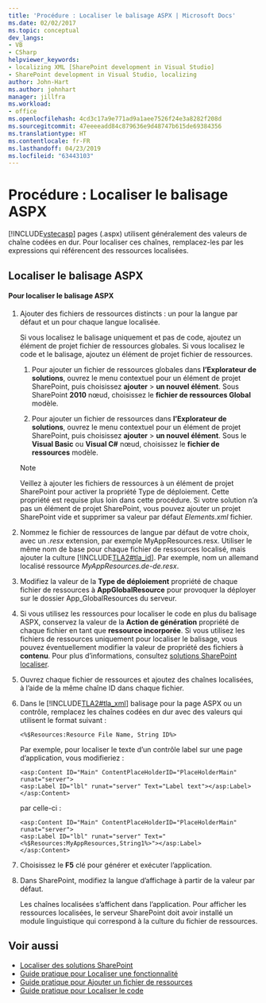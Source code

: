 ```yaml
---
title: 'Procédure : Localiser le balisage ASPX | Microsoft Docs'
ms.date: 02/02/2017
ms.topic: conceptual
dev_langs:
- VB
- CSharp
helpviewer_keywords:
- localizing XML [SharePoint development in Visual Studio]
- SharePoint development in Visual Studio, localizing
author: John-Hart
ms.author: johnhart
manager: jillfra
ms.workload:
- office
ms.openlocfilehash: 4cd3c17a9e771ad9a1aee7526f24e3a8282f208d
ms.sourcegitcommit: 47eeeeadd84c879636e9d48747b615de69384356
ms.translationtype: HT
ms.contentlocale: fr-FR
ms.lasthandoff: 04/23/2019
ms.locfileid: "63443103"
---
```

# <a name="how-to-localize-aspx-markup"></a>Procédure : Localiser le balisage ASPX
  [!INCLUDE[vstecasp](../sharepoint/includes/vstecasp-md.md)] pages (.aspx) utilisent généralement des valeurs de chaîne codées en dur. Pour localiser ces chaînes, remplacez-les par les expressions qui référencent des ressources localisées.

## <a name="localize-aspx-markup"></a>Localiser le balisage ASPX

#### <a name="to-localize-aspx-markup"></a>Pour localiser le balisage ASPX

1. Ajouter des fichiers de ressources distincts : un pour la langue par défaut et un pour chaque langue localisée.

     Si vous localisez le balisage uniquement et pas de code, ajoutez un élément de projet fichier de ressources globales. Si vous localisez le code et le balisage, ajoutez un élément de projet fichier de ressources.

    1. Pour ajouter un fichier de ressources globales dans **l’Explorateur de solutions**, ouvrez le menu contextuel pour un élément de projet SharePoint, puis choisissez **ajouter** > **un nouvel élément**. Sous SharePoint **2010** nœud, choisissez le **fichier de ressources Global** modèle.

    2. Pour ajouter un fichier de ressources dans **l’Explorateur de solutions**, ouvrez le menu contextuel pour un élément de projet SharePoint, puis choisissez **ajouter** > **un nouvel élément**. Sous le **Visual Basic** ou **Visual C#** nœud, choisissez le **fichier de ressources** modèle.

    > [!NOTE]
    > Veillez à ajouter les fichiers de ressources à un élément de projet SharePoint pour activer la propriété Type de déploiement. Cette propriété est requise plus loin dans cette procédure. Si votre solution n’a pas un élément de projet SharePoint, vous pouvez ajouter un projet SharePoint vide et supprimer sa valeur par défaut *Elements.xml* fichier.

2. Nommez le fichier de ressources de langue par défaut de votre choix, avec un *.resx* extension, par exemple MyAppResources.resx. Utiliser le même nom de base pour chaque fichier de ressources localisé, mais ajouter la culture [!INCLUDE[TLA2#tla_id](../sharepoint/includes/tla2sharptla-id-md.md)]. Par exemple, nom un allemand localisé ressource *MyAppResources.de-de.resx*.

3. Modifiez la valeur de la **Type de déploiement** propriété de chaque fichier de ressources à **AppGlobalResource** pour provoquer la déployer sur le dossier App_GlobalResources du serveur.

4. Si vous utilisez les ressources pour localiser le code en plus du balisage ASPX, conservez la valeur de la **Action de génération** propriété de chaque fichier en tant que **ressource incorporée**. Si vous utilisez les fichiers de ressources uniquement pour localiser le balisage, vous pouvez éventuellement modifier la valeur de propriété des fichiers à **contenu**. Pour plus d’informations, consultez [solutions SharePoint localiser](../sharepoint/localizing-sharepoint-solutions.md).

5. Ouvrez chaque fichier de ressources et ajoutez des chaînes localisées, à l’aide de la même chaîne ID dans chaque fichier.

6. Dans le [!INCLUDE[TLA2#tla_xml](../sharepoint/includes/tla2sharptla-xml-md.md)] balisage pour la page ASPX ou un contrôle, remplacez les chaînes codées en dur avec des valeurs qui utilisent le format suivant :

    ```aspx-csharp
    <%$Resources:Resource File Name, String ID%>
    ```

     Par exemple, pour localiser le texte d’un contrôle label sur une page d’application, vous modifieriez :

    ```aspx-csharp
    <asp:Content ID="Main" ContentPlaceHolderID="PlaceHolderMain" runat="server">
    <asp:Label ID="lbl" runat="server" Text="Label text"></asp:Label>
    </asp:Content>
    ```

     par celle-ci :

    ```aspx-csharp
    <asp:Content ID="Main" ContentPlaceHolderID="PlaceHolderMain" runat="server">
    <asp:Label ID="lbl" runat="server" Text="<%$Resources:MyAppResources,String1%>"></asp:Label>
    </asp:Content>
    ```

7. Choisissez le **F5** clé pour générer et exécuter l’application.

8. Dans SharePoint, modifiez la langue d’affichage à partir de la valeur par défaut.

     Les chaînes localisées s’affichent dans l’application. Pour afficher les ressources localisées, le serveur SharePoint doit avoir installé un module linguistique qui correspond à la culture du fichier de ressources.

## <a name="see-also"></a>Voir aussi
- [Localiser des solutions SharePoint](../sharepoint/localizing-sharepoint-solutions.md)
- [Guide pratique pour Localiser une fonctionnalité](../sharepoint/how-to-localize-a-feature.md)
- [Guide pratique pour Ajouter un fichier de ressources](../sharepoint/how-to-add-a-resource-file.md)
- [Guide pratique pour Localiser le code](../sharepoint/how-to-localize-code.md)
